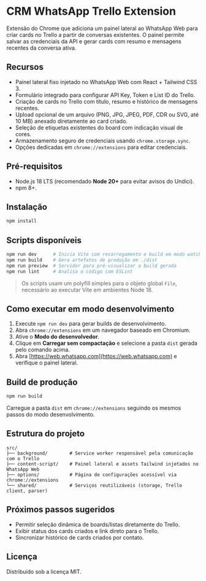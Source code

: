 # CRM WhatsApp Trello Extension

Extensão do Chrome que adiciona um painel lateral ao WhatsApp Web para criar cards no Trello a partir de conversas existentes. O painel permite salvar as credenciais da API e gerar cards com resumo e mensagens recentes da conversa ativa.

## Recursos

- Painel lateral fixo injetado no WhatsApp Web com React + Tailwind CSS 3.
- Formulário integrado para configurar API Key, Token e List ID do Trello.
- Criação de cards no Trello com título, resumo e histórico de mensagens recentes.
- Upload opcional de um arquivo (PNG, JPG, JPEG, PDF, CDR ou SVG, até 10 MB) anexado diretamente ao card criado.
- Seleção de etiquetas existentes do board com indicação visual de cores.
- Armazenamento seguro de credenciais usando `chrome.storage.sync`.
- Opções dedicadas em `chrome://extensions` para editar credenciais.

## Pré-requisitos

- Node.js 18 LTS (recomendado **Node 20+** para evitar avisos do Undici).
- npm 8+.

## Instalação

```bash
npm install
```

## Scripts disponíveis

```bash
npm run dev      # Inicia Vite com recarregamento e build em modo watch
npm run build    # Gera artefatos de produção em ./dist
npm run preview  # Servidor para pré-visualizar a build gerada
npm run lint     # Analisa o código com ESLint
```

> Os scripts usam um polyfill simples para o objeto global `File`, necessário ao executar Vite em ambientes Node 18.

## Como executar em modo desenvolvimento

1. Execute `npm run dev` para gerar builds de desenvolvimento.
2. Abra `chrome://extensions` em um navegador baseado em Chromium.
3. Ative o **Modo do desenvolvedor**.
4. Clique em **Carregar sem compactação** e selecione a pasta `dist` gerada pelo comando acima.
5. Abra [https://web.whatsapp.com](https://web.whatsapp.com) e verifique o painel lateral.

## Build de produção

```bash
npm run build
```

Carregue a pasta `dist` em `chrome://extensions` seguindo os mesmos passos do modo desenvolvimento.

## Estrutura do projeto

```
src/
├── background/        # Service worker responsável pela comunicação com o Trello
├── content-script/    # Painel lateral e assets Tailwind injetados no WhatsApp Web
├── options/           # Página de configurações acessível via chrome://extensions
└── shared/            # Serviços reutilizáveis (storage, Trello client, parser)
```

## Próximos passos sugeridos

- Permitir seleção dinâmica de boards/listas diretamente do Trello.
- Exibir status dos cards criados e link direto para o Trello.
- Sincronizar histórico de cards criados por contato.

## Licença

Distribuído sob a licença MIT.
